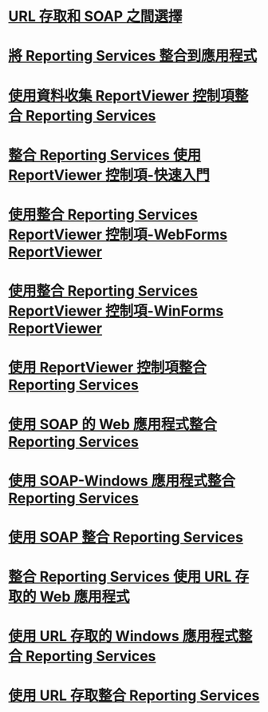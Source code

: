 # [URL 存取和 SOAP 之間選擇](choosing-between-url-access-and-soap.md)
# [將 Reporting Services 整合到應用程式](integrating-reporting-services-into-applications.md)
# [使用資料收集 ReportViewer 控制項整合 Reporting Services](integrating-reporting-services-using-reportviewer-controls-data-collection.md)
# [整合 Reporting Services 使用 ReportViewer 控制項-快速入門](integrating-reporting-services-using-reportviewer-controls-get-started.md)
# [使用整合 Reporting Services ReportViewer 控制項-WebForms ReportViewer](using-the-webforms-reportviewer-control.md)
# [使用整合 Reporting Services ReportViewer 控制項-WinForms ReportViewer](using-the-winforms-reportviewer-control.md)
# [使用 ReportViewer 控制項整合 Reporting Services](integrating-reporting-services-using-reportviewer-controls.md)
# [使用 SOAP 的 Web 應用程式整合 Reporting Services](integrating-reporting-services-using-soap-web-application.md)
# [使用 SOAP-Windows 應用程式整合 Reporting Services](integrating-reporting-services-using-soap-windows-application.md)
# [使用 SOAP 整合 Reporting Services](integrating-reporting-services-using-soap.md)
# [整合 Reporting Services 使用 URL 存取的 Web 應用程式](integrating-reporting-services-using-url-access-web-application.md)
# [使用 URL 存取的 Windows 應用程式整合 Reporting Services](integrating-reporting-services-using-url-access-windows-application.md)
# [使用 URL 存取整合 Reporting Services](integrating-reporting-services-using-url-access.md)
